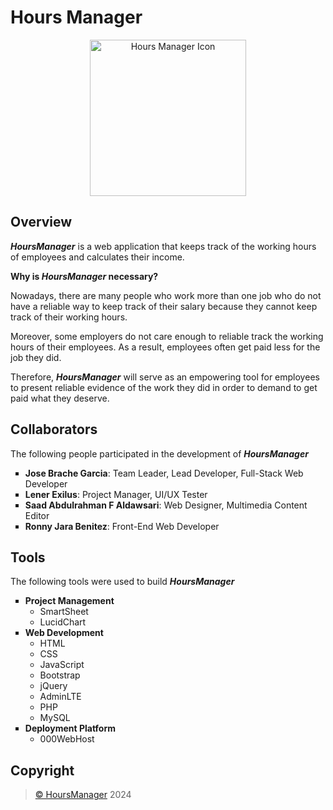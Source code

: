 # Hours Manager
<div align="center">
    <img src="https://uploads-ssl.webflow.com/5dfd4ee6e5da77246a73b49f/639d9781e9b474c8fd1963fd_006-chronometer.png" alt="Hours Manager Icon" width="250">
</div>

## Overview

<div>
    <p><em><b>HoursManager</b></em> is a web application that keeps track of the working hours of employees and calculates their income.</p>
    <p><b>Why is <em><b>HoursManager</b></em> necessary?</b></p>
    <p>Nowadays, there are many people who work more than one job who do not have a reliable way to keep track of their salary because they cannot keep track of their working hours.</p>
    <p>Moreover, some employers do not care enough to reliable track the working hours of their employees. As a result, employees often get paid less for the job they did.</p>
    <p>Therefore, <em><b>HoursManager</b></em> will serve as an empowering tool for employees to present reliable evidence of the work they did in order to demand to get paid what they deserve.</p>
</div>

## Collaborators
<div>
    <p>The following people participated in the development of <em><b>HoursManager</b></em></p>
    <ul style="list-style-type: square;">
        <li><b>Jose Brache Garcia</b>: Team Leader, Lead Developer, Full-Stack Web Developer</li>
        <li><b>Lener Exilus</b>: Project Manager, UI/UX Tester</li>
        <li><b>Saad Abdulrahman F Aldawsari</b>: Web Designer, Multimedia Content Editor</li>
        <li><b>Ronny Jara Benitez</b>: Front-End Web Developer</li>
    </ul>
</div>

## Tools
<div>
    <p>The following tools were used to build <em><b>HoursManager</b></em></p>
    <ul style="list-style-type: square;">
        <li>
            <b>Project Management</b>
            <ul>
                <li>SmartSheet</li>
                <li>LucidChart</li>
            </ul>
        </li>
        <li>
            <b>Web Development</b>
            <ul>
                <li>HTML</li>
                <li>CSS</li>
                <li>JavaScript</li>
                <li>Bootstrap</li>
                <li>jQuery</li>
                <li>AdminLTE</li>
                <li>PHP</li>
                <li>MySQL</li>
            </ul>
        </li>
        <li>
            <b>Deployment Platform</b>
            <ul>
                <li>000WebHost</li>
            </ul>
        </li>
    </ul>
</div>

## Copyright
<div>
    <blockquote>
        <a href="https://hoursmanager.000webhostapp.com/">&copy; HoursManager</a> 2024
    </blockquote>
</div>